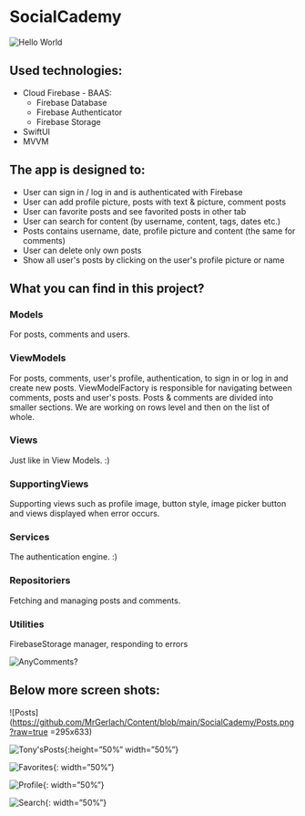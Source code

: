 # SocialCademy
![Hello World](https://github.com/MrGerlach/Content/blob/main/SocialCademy/HelloWorld.png?raw=true)
## Used technologies:
- Cloud Firebase - BAAS:
    - Firebase Database
    - Firebase Authenticator
    - Firebase Storage
- SwiftUI
- MVVM

## The app is designed to:
- User can sign in / log in and is authenticated with Firebase
- User can add profile picture, posts with text & picture, comment posts
- User can favorite posts and see favorited posts in other tab
- User can search for content (by username, content, tags, dates etc.)
- Posts contains username, date, profile picture and content (the same for comments)
- User can delete only own posts
- Show all user's posts by clicking on the user's profile picture or name


## What you can find in this project? 

### **Models**
For posts, comments and users.

### **ViewModels**
For posts, comments, user's profile, authentication, to sign in or log in and create new posts.
ViewModelFactory is responsible for navigating between comments, posts and user's posts.
Posts & comments are divided into smaller sections. We are working on rows level and then on the list of whole.

### **Views**
Just like in View Models. :)

### **SupportingViews**
Supporting views such as profile image, button style, image picker button and views displayed when error occurs.

### **Services**
The authentication engine. :)

### **Repositoriers**
Fetching and managing posts and comments.

### **Utilities**
FirebaseStorage manager, responding to errors 

![AnyComments?](https://github.com/MrGerlach/Content/blob/main/SocialCademy/AnyComments.png?raw=true)

## Below more screen shots: 

![Posts](https://github.com/MrGerlach/Content/blob/main/SocialCademy/Posts.png?raw=true =295x633)


![Tony'sPosts](https://github.com/MrGerlach/Content/blob/main/SocialCademy/TonysPosts.png?raw=true){:height=”50%” width=”50%”}


![Favorites](https://github.com/MrGerlach/Content/blob/main/SocialCademy/Favorites.png?raw=true){: width=”50%”}


![Profile](https://github.com/MrGerlach/Content/blob/main/SocialCademy/ProfilePic.png?raw=true){: width=”50%”}


![Search](https://github.com/MrGerlach/Content/blob/main/SocialCademy/SearchTor.png?raw=true){: width=”50%”}

